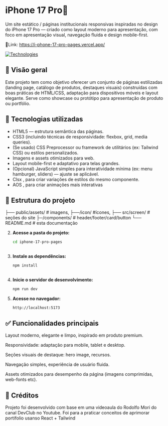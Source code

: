 # iPhone 17 Pro📱

Um site estático / páginas institucionais responsivas inspiradas no design do iPhone 17 Pro — criado como layout moderno para apresentação, com foco em apresentação visual, navegação fluida e design mobile-first.

🔗Link: https://i-phone-17-pro-pages.vercel.app/

[![Technologies](https://skillicons.dev/icons?i=js,html,css,react,tailwind,vite)](https://skillicons.dev)

## 🎯 Visão geral  
Este projeto tem como objetivo oferecer um conjunto de páginas estilizadas (landing page, catálogo de produtos, destaques visuais) construídas com boas práticas de HTML/CSS, adaptação para dispositivos móveis e layout elegante. Serve como showcase ou protótipo para apresentação de produto ou portfólio.

## 🧰 Tecnologias utilizadas  
- HTML5 — estrutura semântica das páginas.  
- CSS3 (incluindo técnicas de responsividade: flexbox, grid, media queries).  
- (Se usado) CSS Preprocessor ou framework de utilitários (ex: Tailwind CSS) ou estilos personalizados.  
- Imagens e assets otimizados para web.  
- Layout mobile-first e adaptativo para telas grandes.  
- (Opcional) JavaScript simples para interatividade mínima (ex: menu hamburger, sliders) — ajuste se aplicável.
- Clsx , para criar variações de estilos do mesmo componente.
- AOS , para criar animações mais interativas
## 📂 Estrutura do projeto  

├── public/assets/ # imagens, 
       ├──/icon/ #ícones,
├── src/screen/ # seçôes do site
     ├─/components/ # header/footer/card/button
└── README.md # esta documentação



2. **Acesse a pasta do projeto:**
   ```bash
   cd iphone-17-pro-pages
 
3. **Instale as dependências:**
   ```bash
   npm install
 
4. **Inicie o servidor de desenvolvimento:**
   ```bash
   npm run dev
5. **Acesse no navegador:**
   ```bash
   http://localhost:5173


## ✅ Funcionalidades principais

Layout moderno, elegante e limpo, inspirado em produto premium.

Responsividade: adaptação para mobile, tablet e desktop.

Seções visuais de destaque: hero image, recursos.

Navegação simples, experiência de usuário fluida.

Assets otimizados para desempenho da página (imagens comprimidas, web-fonts etc).

## 🧩 Créditos

Projeto foi desenvolvido com base em uma videoaula do Rodolfo Mori do canal DevClub no Youtube.
Foi para a praticar conceitos de aprimorar portifolio usanso React + Tailwind
